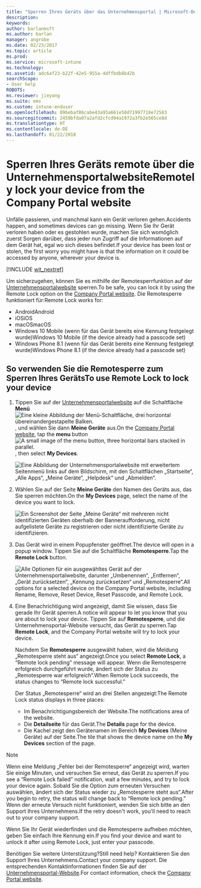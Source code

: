 ```yaml
---
title: "Sperren Ihres Geräts über das Unternehmensportal | Microsoft-Dokumentation"
description: 
keywords: 
author: barlanmsft
ms.author: barlan
manager: angrobe
ms.date: 02/23/2017
ms.topic: article
ms.prod: 
ms.service: microsoft-intune
ms.technology: 
ms.assetid: adc6af23-b22f-42e5-955a-4dffbdb8b42b
searchScope:
- User help
ROBOTS: 
ms.reviewer: jieyang
ms.suite: ems
ms.custom: intune-enduser
ms.openlocfilehash: 09bebaf86cabe43a95a661e50d71997718e72583
ms.sourcegitcommit: 2459bfda07a2afd2cfcd94a1972a3fb2e565ce8d
ms.translationtype: HT
ms.contentlocale: de-DE
ms.lasthandoff: 01/22/2018
---
```

# <a name="remotely-lock-your-device-from-the-company-portal-website"></a><span data-ttu-id="ab72d-102">Sperren Ihres Geräts remote über die Unternehmensportalwebsite</span><span class="sxs-lookup"><span data-stu-id="ab72d-102">Remotely lock your device from the Company Portal website</span></span>

<span data-ttu-id="ab72d-103">Unfälle passieren, und manchmal kann ein Gerät verloren gehen.</span><span class="sxs-lookup"><span data-stu-id="ab72d-103">Accidents happen, and sometimes devices can go missing.</span></span> <span data-ttu-id="ab72d-104">Wenn Sie Ihr Gerät verloren haben oder es gestohlen wurde, machen Sie sich womöglich zuerst Sorgen darüber, dass jeder nun Zugriff auf die Informationen auf dem Gerät hat, egal wo sich dieses befindet.</span><span class="sxs-lookup"><span data-stu-id="ab72d-104">If your device has been lost or stolen, the first worry you might have is that the information on it could be accessed by anyone, wherever your device is.</span></span>

[!INCLUDE [wit_nextref](includes/end-user-password-guidance.md)]

<span data-ttu-id="ab72d-105">Um sicherzugehen, können Sie es mithilfe der Remotesperrfunktion auf der [Unternehmensportalwebsite](https://portal.manage.microsoft.com#HelpDeskDialog) sperren.</span><span class="sxs-lookup"><span data-stu-id="ab72d-105">To be safe, you can lock it by using the Remote Lock option on the [Company Portal website](https://portal.manage.microsoft.com#HelpDeskDialog).</span></span> <span data-ttu-id="ab72d-106">Die Remotesperre funktioniert für:</span><span class="sxs-lookup"><span data-stu-id="ab72d-106">Remote Lock works for:</span></span>

* <span data-ttu-id="ab72d-107">Android</span><span class="sxs-lookup"><span data-stu-id="ab72d-107">Android</span></span>
* <span data-ttu-id="ab72d-108">iOS</span><span class="sxs-lookup"><span data-stu-id="ab72d-108">iOS</span></span>
* <span data-ttu-id="ab72d-109">macOS</span><span class="sxs-lookup"><span data-stu-id="ab72d-109">macOS</span></span>
* <span data-ttu-id="ab72d-110">Windows 10 Mobile (wenn für das Gerät bereits eine Kennung festgelegt wurde)</span><span class="sxs-lookup"><span data-stu-id="ab72d-110">Windows 10 Mobile (if the device already had a passcode set)</span></span>
* <span data-ttu-id="ab72d-111">Windows Phone 8.1 (wenn für das Gerät bereits eine Kennung festgelegt wurde)</span><span class="sxs-lookup"><span data-stu-id="ab72d-111">Windows Phone 8.1 (if the device already had a passcode set)</span></span>

## <a name="to-use-remote-lock-to-lock-your-device"></a><span data-ttu-id="ab72d-112">So verwenden Sie die Remotesperre zum Sperren Ihres Geräts</span><span class="sxs-lookup"><span data-stu-id="ab72d-112">To use Remote Lock to lock your device</span></span>

1. <span data-ttu-id="ab72d-113">Tippen Sie auf der [Unternehmensportalwebsite](https://portal.manage.microsoft.com#HelpDeskDialog) auf die Schaltfläche __Menü__ ![Eine kleine Abbildung der Menü-Schaltfläche, drei horizontal übereinandergestapelte Balken.](/Intune/whats-new/media/CP_hamburger_menu.png), und wählen Sie dann __Meine Geräte__ aus.</span><span class="sxs-lookup"><span data-stu-id="ab72d-113">On the [Company Portal website](https://portal.manage.microsoft.com#HelpDeskDialog), tap the __menu__ button ![A small image of the menu button, three horizontal bars stacked in parallel.](/Intune/whats-new/media/CP_hamburger_menu.png), then select __My Devices__.</span></span>

   ![Eine Abbildung der Unternehmensportalwebsite mit erweitertem Seitenmenü links auf dem Bildschirm, mit den Schaltflächen „Startseite“, „Alle Apps“, „Meine Geräte“, „Helpdesk“ und „Abmelden“.](/media/iwp-expanded-sidebar.png)

2. <span data-ttu-id="ab72d-115">Wählen Sie auf der Seite __Meine Geräte__ den Namen des Geräts aus, das Sie sperren möchten.</span><span class="sxs-lookup"><span data-stu-id="ab72d-115">On the __My Devices__ page, select the name of the device you want to lock.</span></span>

   ![Ein Screenshot der Seite „Meine Geräte“ mit mehreren nicht identifizierten Geräten oberhalb der Banneraufforderung, nicht aufgelistete Geräte zu registrieren oder nicht identifizierte Geräte zu identifizieren.](./media/macOS_enroll_002_tap_here_banner.png)

3. <span data-ttu-id="ab72d-117">Das Gerät wird in einem Popupfenster geöffnet.</span><span class="sxs-lookup"><span data-stu-id="ab72d-117">The device will open in a popup window.</span></span> <span data-ttu-id="ab72d-118">Tippen Sie auf die Schaltfläche **Remotesperre**.</span><span class="sxs-lookup"><span data-stu-id="ab72d-118">Tap the **Remote Lock** button.</span></span>

   ![<span data-ttu-id="ab72d-119">Alle Optionen für ein ausgewähltes Gerät auf der Unternehmensportalwebsite, darunter „Umbenennen“, „Entfernen“, „Gerät zurücksetzen“, „Kennung zurücksetzen“ und „Remotesperre“.</span><span class="sxs-lookup"><span data-stu-id="ab72d-119">All options for a selected device on the Company Portal website, including Rename, Remove, Reset Device, Reset Passcode, and Remote Lock.</span></span> ](./media/iwp-screen-with-all-options.png)

4. <span data-ttu-id="ab72d-120">Eine Benachrichtigung wird angezeigt, damit Sie wissen, dass Sie gerade Ihr Gerät sperren.</span><span class="sxs-lookup"><span data-stu-id="ab72d-120">A notice will appear to let you know that you are about to lock your device.</span></span> <span data-ttu-id="ab72d-121">Tippen Sie auf **Remotesperre**, und die Unternehmensportal-Website versucht, das Gerät zu sperren.</span><span class="sxs-lookup"><span data-stu-id="ab72d-121">Tap **Remote Lock**, and the Company Portal website will try to lock your device.</span></span>

   <span data-ttu-id="ab72d-122">Nachdem Sie **Remotesperre** ausgewählt haben, wird die Meldung „Remotesperre steht aus“ angezeigt.</span><span class="sxs-lookup"><span data-stu-id="ab72d-122">Once you select **Remote Lock**, a “Remote lock pending” message will appear.</span></span>  <span data-ttu-id="ab72d-123">Wenn die Remotesperre erfolgreich durchgeführt wurde, ändert sich der Status zu „Remotesperre war erfolgreich“.</span><span class="sxs-lookup"><span data-stu-id="ab72d-123">When Remote Lock succeeds, the status changes to “Remote lock successful.”</span></span>

   <span data-ttu-id="ab72d-124">Der Status „Remotesperre“ wird an drei Stellen angezeigt:</span><span class="sxs-lookup"><span data-stu-id="ab72d-124">The Remote Lock status displays in three places:</span></span>

   * <span data-ttu-id="ab72d-125">Im Benachrichtigungsbereich der Website.</span><span class="sxs-lookup"><span data-stu-id="ab72d-125">The notifications area of the website.</span></span>
   * <span data-ttu-id="ab72d-126">Die **Detailseite** für das Gerät.</span><span class="sxs-lookup"><span data-stu-id="ab72d-126">The **Details** page for the device.</span></span>
   * <span data-ttu-id="ab72d-127">Die Kachel zeigt den Gerätenamen im Bereich **My Devices** (Meine Geräte) auf der Seite.</span><span class="sxs-lookup"><span data-stu-id="ab72d-127">The tile that shows the device name on the **My Devices** section of the page.</span></span>

> [!Note]
> <span data-ttu-id="ab72d-128">Wenn eine Meldung „Fehler bei der Remotesperre“ angezeigt wird, warten Sie einige Minuten, und versuchen Sie erneut, das Gerät zu sperren.</span><span class="sxs-lookup"><span data-stu-id="ab72d-128">If you see a “Remote Lock failed” notification, wait a few minutes, and try to lock your device again.</span></span> <span data-ttu-id="ab72d-129">Sobald Sie die Option zum erneuten Versuchen auswählen, ändert sich der Status wieder zu „Remotesperre steht aus“.</span><span class="sxs-lookup"><span data-stu-id="ab72d-129">After you begin to retry, the status will change back to “Remote lock pending.”</span></span> <span data-ttu-id="ab72d-130">Wenn der erneute Versuch nicht funktioniert, wenden Sie sich bitte an den Support Ihres Unternehmens.</span><span class="sxs-lookup"><span data-stu-id="ab72d-130">If the retry doesn't work, you'll need to reach out to your company support.</span></span>

<span data-ttu-id="ab72d-131">Wenn Sie Ihr Gerät wiederfinden und die Remotesperre aufheben möchten, geben Sie einfach Ihre Kennung ein.</span><span class="sxs-lookup"><span data-stu-id="ab72d-131">If you find your device and want to unlock it after using Remote Lock, just enter your passcode.</span></span>

<span data-ttu-id="ab72d-132">Benötigen Sie weitere Unterstützung?</span><span class="sxs-lookup"><span data-stu-id="ab72d-132">Still need help?</span></span> <span data-ttu-id="ab72d-133">Kontaktieren Sie den Support Ihres Unternehmens.</span><span class="sxs-lookup"><span data-stu-id="ab72d-133">Contact your company support.</span></span> <span data-ttu-id="ab72d-134">Die entsprechenden Kontaktinformationen finden Sie auf der [Unternehmensportal-Website](https://portal.manage.microsoft.com#HelpDeskDialog).</span><span class="sxs-lookup"><span data-stu-id="ab72d-134">For contact information, check the [Company Portal website](https://portal.manage.microsoft.com#HelpDeskDialog).</span></span>
